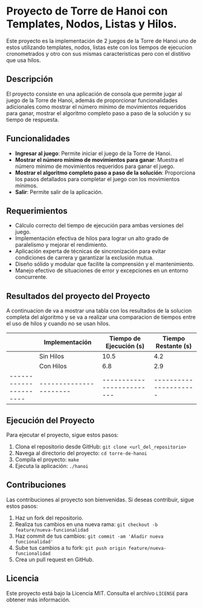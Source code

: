 # Proyecto de Torre de Hanoi con Templates, Nodos, Listas y Hilos.

Este proyecto es la implementación de 2 juegos de la Torre de Hanoi uno de estos utilizando templates, nodos, listas este con los tiempos de ejecucion cronometrados y otro con sus mismas caracteristicas pero con el distitivo que usa hilos.

## Descripción

El proyecto consiste en una aplicación de consola que permite jugar al juego de la Torre de Hanoi, además de proporcionar funcionalidades adicionales como mostrar el número mínimo de movimientos requeridos para ganar, mostrar el algoritmo completo paso a paso de la solución y su tiempo de respuesta.

## Funcionalidades

- **Ingresar al juego**: Permite iniciar el juego de la Torre de Hanoi.
- **Mostrar el número mínimo de movimientos para ganar**: Muestra el número mínimo de movimientos requeridos para ganar el juego.
- **Mostrar el algoritmo completo paso a paso de la solución**: Proporciona los pasos detallados para completar el juego con los movimientos mínimos.
- **Salir**: Permite salir de la aplicación.

## Requerimientos

- Cálculo correcto del tiempo de ejecución para ambas versiones del juego.
- Implementación efectiva de hilos para lograr un alto grado de paralelismo y mejorar el rendimiento.
- Aplicación experta de técnicas de sincronización para evitar condiciones de carrera y garantizar la exclusión mutua.
- Diseño sólido y modular que facilite la comprensión y el mantenimiento.
- Manejo efectivo de situaciones de error y excepciones en un entorno concurrente.

## Resultados del proyecto del Proyecto
A continuacion de va a mostrar una tabla con los resultados de la solucion completa del algoritmo y se va a realizar una comparacion de tiempos entre el uso de hilos y cuando no se usan hilos. 

|                      | Implementación       | Tiempo de Ejecución (s) | Tiempo Restante (s) |
|----------------------|----------------------|-------------------------|---------------------|
|                      | Sin Hilos            | 10.5                    | 4.2                 |
|                      | Con Hilos            | 6.8                     | 2.9                 |
|----------------------|----------------------|-------------------------|---------------------|


## Ejecución del Proyecto

Para ejecutar el proyecto, sigue estos pasos:

1. Clona el repositorio desde GitHub: `git clone <url_del_repositorio>`
2. Navega al directorio del proyecto: `cd torre-de-hanoi`
3. Compila el proyecto: `make`
4. Ejecuta la aplicación: `./hanoi`

## Contribuciones

Las contribuciones al proyecto son bienvenidas. Si deseas contribuir, sigue estos pasos:

1. Haz un fork del repositorio.
2. Realiza tus cambios en una nueva rama: `git checkout -b feature/nueva-funcionalidad`
3. Haz commit de tus cambios: `git commit -am 'Añadir nueva funcionalidad'`
4. Sube tus cambios a tu fork: `git push origin feature/nueva-funcionalidad`
5. Crea un pull request en GitHub.

## Licencia

Este proyecto está bajo la Licencia MIT. Consulta el archivo `LICENSE` para obtener más información.

